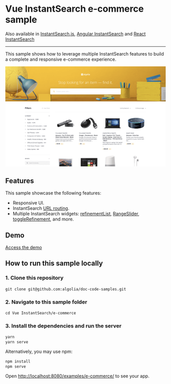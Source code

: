 # Vue InstantSearch e-commerce sample

Also available in [InstantSearch.js](../../InstantSearch.js/e-commerce/), [Angular InstantSearch](../../Angular%20InstantSearch/e-commerce/) and [React InstantSearch](../../React%20InstantSearch/e-commerce/)

---

This sample shows how to leverage multiple InstantSearch features to build a complete and responsive e-commerce experience.

<p align="center"><img src="capture.png?raw=true" alt="A capture of the Algolia InstantSearch e-commerce demo" /></p>

## Features

This sample showcase the following features:

- Responsive UI.
- InstantSearch [URL routing](https://www.algolia.com/doc/guides/building-search-ui/going-further/routing-urls/vue/).
- Multiple InstantSearch widgets: [refinementList](https://www.algolia.com/doc/api-reference/widgets/refinement-list/vue/), [RangeSlider](https://www.algolia.com/doc/api-reference/widgets/range-slider/vue/), [toggleRefinement](https://www.algolia.com/doc/api-reference/widgets/toggle-refinement/vue/), and more. 

## Demo

[Access the demo](https://codesandbox.io/s/github/algolia/doc-code-samples/tree/master/Vue%20InstantSearch/e-commerce)

## How to run this sample locally

### 1. Clone this repository

```
git clone git@github.com:algolia/doc-code-samples.git
```

### 2. Navigate to this sample folder

```
cd Vue InstantSearch/e-commerce
```

### 3. Install the dependencies and run the server

```
yarn
yarn serve
```

Alternatively, you may use npm:

```
npm install
npm serve
```

Open <http://localhost:8080/examples/e-commerce/> to see your app.
